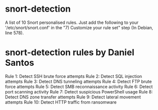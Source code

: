 # snort-detection
A list of 10 Snort personalised rules.
Just add the following to your '/etc/snort/snort.conf' in the "7) Customize your rule set" step (In Debian, line 578).


# snort-detection rules by Daniel Santos

Rule 1: Detect SSH brute force attempts
Rule 2: Detect SQL injection attempts
Rule 3: Detect DNS tunneling attempts
Rule 4: Detect FTP brute force attempts
Rule 5: Detect SMB reconnaissance activity
Rule 6: Detect port scanning activity
Rule 7: Detect suspicious PowerShell usage
Rule 8: Detect DNS zone transfer attempts
Rule 9: Detect lateral movement attempts
Rule 10: Detect HTTP traffic from ransomware
